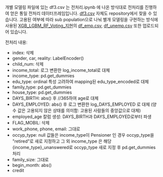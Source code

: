 개별 모델링 파일에 있는 df3.csv 는 전처리.ipynb 에 나온 방식대로 전처리를 진행하여 얻은 통일 전처리 데이터프레임입니다.
[df3.csv]([https://github.com/jparkgit/Dacon-Credit-Card-Deliquency-Level-Classification/blob/main/df3.csv]) 자체도 repository에서 찾을 수 있습니다.
고용된 여부에 따라 sub population으로 나눠 별개 모델링을 구현하는 방식에 사용된 [XGB_LGBM_RF_Voting_지현]([https://github.com/jparkgit/Dacon-Credit-Card-Deliquency-Level-Classification/blob/main/XGB_LGBM_RF_Voting_지현.ipynb])의 [df_emp.csv]([https://github.com/jparkgit/Dacon-Credit-Card-Deliquency-Level-Classification/blob/main/df_emp.csv]), [df_unemp.csv]([https://github.com/jparkgit/Dacon-Credit-Card-Deliquency-Level-Classification/blob/main/df_unemp.csv]) 또한 업로드되어 있습니다.

전처리 내용:
- index: 삭제
- gender, car, reality: LabelEncoder()
- child_num: 삭제
- income_total: 로그 변환한 log_income_total로 대체
- income_type: pd.get_dummies
- edu_type: ordinal 특성 고려하여 mapping된 edu_type_encoded로 대체
- family_type: pd.get_dummies
- house_type: pd.get_dummies
- DAYS_BIRTH: abs() 후 //365하여 age로 대체
- DAYS_EMPLOYED: abs() 후 로그 변환한 log_DAYS_EMPLOYED 로 대체
(양수 값은 고용되지 않은 상태를 의미함: 고용된 사람들의 중앙값으로 대체)
- employed_age 칼럼 생성: DAYS_BIRTH과 DAYS_EMPLOYED로부터 파생
- FLAG_MOBIL: 삭제
- work_phone, phone, email: 그대로
- occyp_type: null 값들은 income_type이 Pensioner 인 경우 occyp_type을 "retired"로 새로 지정하고 그 외 income_type 은 해당{income_type}_unanswered로 occyp_type 새로 지정 후 pd.get_dummies 처리
- family_size: 그대로
- begin_month: abs()
- credit





